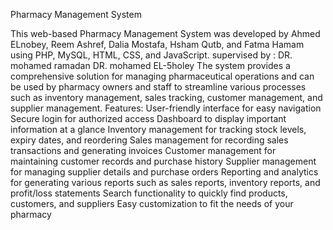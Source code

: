 Pharmacy Management System

This web-based Pharmacy Management System was developed by Ahmed ELnobey, Reem Ashref, Dalia Mostafa, Hsham Qutb, and Fatma Hamam using PHP, MySQL, HTML, CSS, and JavaScript.
supervised by : 
DR. mohamed ramadan
DR. mohamed EL-5holey
The system provides a comprehensive solution for managing pharmaceutical operations and can be used by pharmacy owners and staff to streamline various processes such as inventory management, sales tracking, customer management, and supplier management.
Features:
User-friendly interface for easy navigation
Secure login for authorized access
Dashboard to display important information at a glance
Inventory management for tracking stock levels, expiry dates, and reordering
Sales management for recording sales transactions and generating invoices
Customer management for maintaining customer records and purchase history
Supplier management for managing supplier details and purchase orders
Reporting and analytics for generating various reports such as sales reports, inventory reports, and profit/loss statements
Search functionality to quickly find products, customers, and suppliers
Easy customization to fit the needs of your pharmacy
